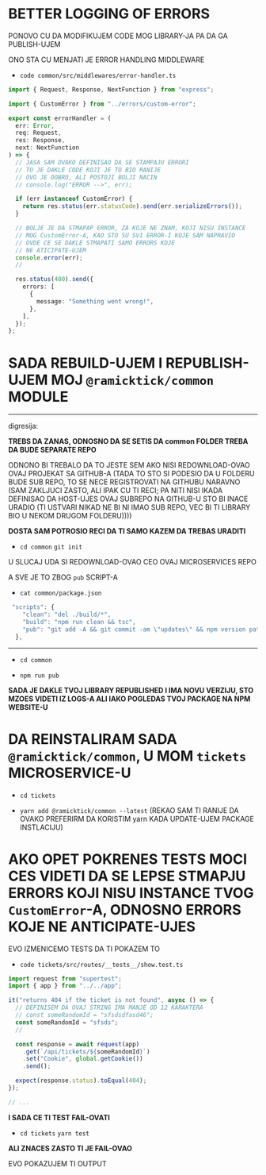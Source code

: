 # BETTER LOGGING OF ERRORS

PONOVO CU DA MODIFIKUJEM CODE MOG LIBRARY-JA PA DA GA PUBLISH-UJEM

ONO STA CU MENJATI JE ERROR HANDLING MIDDLEWARE

- `code common/src/middlewares/error-handler.ts`

```ts
import { Request, Response, NextFunction } from "express";

import { CustomError } from "../errors/custom-error";

export const errorHandler = (
  err: Error,
  req: Request,
  res: Response,
  next: NextFunction
) => {
  // JASA SAM OVAKO DEFINISAO DA SE STAMPAJU ERRORI
  // TO JE DAKLE CODE KOJI JE TO BIO RANIJE
  // OVO JE DOBRO, ALI POSTOJI BOLJI NACIN
  // console.log("ERROR -->", err);

  if (err instanceof CustomError) {
    return res.status(err.statusCode).send(err.serializeErrors());
  }

  // BOLJE JE DA STMAPAP ERROR, ZA KOJE NE ZNAM, KOJI NISU INSTANCE
  // MOG CustomError-A, KAO STO SU SVI ERROR-I KOJE SAM NAPRAVIO
  // OVDE CE SE DAKLE STMAPATI SAMO ERRORS KOJE
  // NE ATICIPATE-UJEM
  console.error(err);
  //

  res.status(400).send({
    errors: [
      {
        message: "Something went wrong!",
      },
    ],
  });
};

```

# SADA REBUILD-UJEM I REPUBLISH-UJEM MOJ `@ramicktick/common` MODULE

***

digresija:

**TREBS DA ZANAS, ODNOSNO DA SE SETIS DA common FOLDER TREBA DA BUDE SEPARATE REPO**

ODNONO BI TREBALO DA TO JESTE SEM AKO NISI REDOWNLOAD-OVAO OVAJ PROJEKAT SA GITHUB-A (TADA TO STO SI PODESIO DA U FOLDERU BUDE SUB REPO, TO SE NECE REGISTROVATI NA GITHUBU NARAVNO (SAM ZAKLJUCI ZASTO, ALI IPAK CU TI RECI; PA NITI NISI IKADA DEFINISAO DA HOST-UJES OVAJ SUBREPO NA GITHUB-U STO BI INACE URADIO (TI USTVARI NIKAD NE BI NI IMAO SUB REPO, VEC BI TI LIBRARY BIO U NEKOM DRUGOM FOLDERU))))

**DOSTA SAM POTROSIO RECI DA TI SAMO KAZEM DA TREBAS URADITI**

- `cd common` `git init`

U SLUCAJ UDA SI REDOWNLOAD-OVAO CEO OVAJ MICROSERVICES REPO

A SVE JE TO ZBOG `pub` SCRIPT-A

- `cat common/package.json`

```ts
 "scripts": {
    "clean": "del ./build/*",
    "build": "npm run clean && tsc",
    "pub": "git add -A && git commit -am \"updates\" && npm version patch && npm run build && npm publish"
  },
```

***

- `cd common`

- `npm run pub`

**SADA JE DAKLE TVOJ LIBRARY REPUBLISHED I IMA NOVU VERZIJU, STO MZOES VIDETI IZ LOGS-A ALI IAKO POGLEDAS TVOJ PACKAGE NA NPM WEBSITE-U**

# DA REINSTALIRAM SADA `@ramicktick/common`, U MOM `tickets` MICROSERVICE-U

- `cd tickets`

- `yarn add @ramicktick/common --latest` (REKAO SAM TI RANIJE DA OVAKO PREFERIRM DA KORISTIM yarn KADA UPDATE-UJEM PACKAGE INSTLACIJU)

# AKO OPET POKRENES TESTS MOCI CES VIDETI DA SE LEPSE STMAPJU ERRORS KOJI NISU INSTANCE TVOG `CustomError`-A, ODNOSNO ERRORS KOJE NE ANTICIPATE-UJES

EVO IZMENICEMO TESTS DA TI POKAZEM TO

- `code tickets/src/routes/__tests__/show.test.ts`

```ts
import request from "supertest";
import { app } from "../../app";

it("returns 404 if the ticket is not found", async () => {
  // DEFINISEM DA OVAJ STRING IMA MANJE OD 12 KARAKTERA
  // const someRandomId = "sfsdsdfasd46";
  const someRandomId = "sfsds";
  //

  const response = await request(app)
    .get(`/api/tickets/${someRandomId}`)
    .set("Cookie", global.getCookie())
    .send();

  expect(response.status).toEqual(404);
});

// ...

```

**I SADA CE TI TEST FAIL-OVATI**

- `cd tickets` `yarn test`

**ALI ZNACES ZASTO TI JE FAIL-OVAO**

EVO POKAZUJEM TI OUTPUT

```zsh

```
